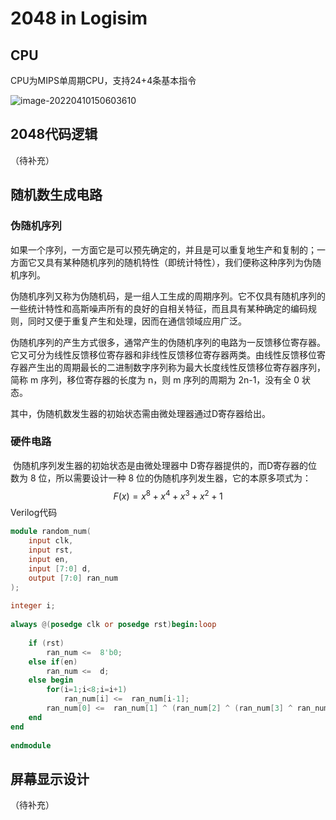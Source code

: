 # 2048 in Logisim
## CPU

CPU为MIPS单周期CPU，支持24+4条基本指令

![image-20220410150603610](https://markdownpicsupload.oss-cn-beijing.aliyuncs.com/img/image-20220410150603610.png)



## 2048代码逻辑

（待补充）



## 随机数生成电路

### 伪随机序列

如果一个序列，一方面它是可以预先确定的，并且是可以重复地生产和复制的；一方面它又具有某种随机序列的随机特性（即统计特性），我们便称这种序列为伪随机序列。

 伪随机序列又称为伪随机码，是一组人工生成的周期序列。它不仅具有随机序列的一些统计特性和高斯噪声所有的良好的自相关特征，而且具有某种确定的编码规则，同时又便于重复产生和处理，因而在通信领域应用广泛。

伪随机序列的产生方式很多，通常产生的伪随机序列的电路为一反馈移位寄存器。它又可分为线性反馈移位寄存器和非线性反馈移位寄存器两类。由线性反馈移位寄存器产生出的周期最长的二进制数字序列称为最大长度线性反馈移位寄存器序列，简称 m 序列，移位寄存器的长度为 n，则 m 序列的周期为 2n-1，没有全 0 状态。

其中，伪随机数发生器的初始状态需由微处理器通过D寄存器给出。

### 硬件电路
​        伪随机序列发生器的初始状态是由微处理器中 D寄存器提供的，而D寄存器的位数为 8 位，所以需要设计一种 8 位的伪随机序列发生器，它的本原多项式为：
$$
F(x) = x^8 + x^4 + x^3 + x^2 + 1
$$
Verilog代码

```verilog
module random_num(
    input clk,
    input rst,
    input en,
    input [7:0] d,
    output [7:0] ran_num
);
 
integer i;
 
always @(posedge clk or posedge rst)begin:loop
 
    if (rst)
        ran_num <=  8'b0;
    else if(en)
        ran_num <=  d;
    else begin
        for(i=1;i<8;i=i+1)
            ran_num[i] <=  ran_num[i-1];
        ran_num[0] <=  ran_num[1] ^ (ran_num[2] ^ (ran_num[3] ^ ran_num[7])) ;
    end
end
 
endmodule
```



## 屏幕显示设计

（待补充）
